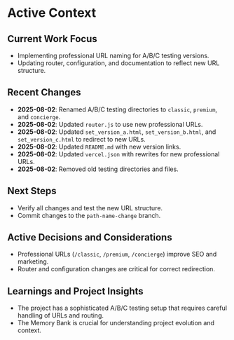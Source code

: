 # Active Context

## Current Work Focus
- Implementing professional URL naming for A/B/C testing versions.
- Updating router, configuration, and documentation to reflect new URL structure.

## Recent Changes
- **2025-08-02**: Renamed A/B/C testing directories to `classic`, `premium`, and `concierge`.
- **2025-08-02**: Updated `router.js` to use new professional URLs.
- **2025-08-02**: Updated `set_version_a.html`, `set_version_b.html`, and `set_version_c.html` to redirect to new URLs.
- **2025-08-02**: Updated `README.md` with new version links.
- **2025-08-02**: Updated `vercel.json` with rewrites for new professional URLs.
- **2025-08-02**: Removed old testing directories and files.

## Next Steps
- Verify all changes and test the new URL structure.
- Commit changes to the `path-name-change` branch.

## Active Decisions and Considerations
- Professional URLs (`/classic`, `/premium`, `/concierge`) improve SEO and marketing.
- Router and configuration changes are critical for correct redirection.

## Learnings and Project Insights
- The project has a sophisticated A/B/C testing setup that requires careful handling of URLs and routing.
- The Memory Bank is crucial for understanding project evolution and context.
